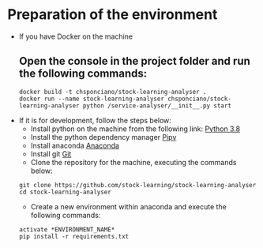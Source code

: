 # Preparation of the environment
* If you have Docker on the machine
    ## Open the console in the project folder and run the following commands:
    ```
    docker build -t chsponciano/stock-learning-analyser .
    docker run --name stock-learning-analyser chsponciano/stock-learning-analyser python /service-analyser/__init__.py start
    ```
* If it is for development, follow the steps below:
    * Install python on the machine from the following link: [Python 3.8](https://www.python.org/downloads/)
    * Install the python dependency manager [Pipy](https://pip.pypa.io/en/stable/installing/)
    * Install anaconda [Anaconda](https://anaconda.org/)
    * Install git [Git](https://git-scm.com/download)
    * Clone the repository for the machine, executing the commands below:
    ```
    git clone https://github.com/stock-learning/stock-learning-analyser
    cd stock-learning-analyser
    ```
    * Create a new environment within anaconda and execute the following commands:
    ```
    activate *ENVIRONMENT_NAME*
    pip install -r requirements.txt
    ```